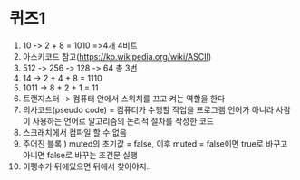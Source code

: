 # 퀴즈1

1. 10 -> 2 + 8 = 1010 =>4개 4비트
2. 아스키코드 참고(https://ko.wikipedia.org/wiki/ASCII)
3. 512 -> 256 -> 128 -> 64 총 3번
4. 14 -> 2 + 4 + 8 = 1110
5. 1011 -> 8 + 2 + 1 = 11
6. 트랜지스터 -> 컴퓨터 안에서 스위치를 끄고 켜는 역할을 한다
7. 의사코드(pseudo code) = 컴퓨터가 수행할 작업을 프로그램 언어가 아니라 사람이 사용하는 언어로 알고리즘의 논리적 절차를 작성한 코드
8. 스크래치에서 컴파일 할 수 없음
9. 주어진 블록 ) muted의 초기값 = false, 이후 muted = false이면 true로 바꾸고 아니면 false로 바꾸는 조건문 실행
10. 이펭수가 뒤에있으면 뒤에서 찾아야지..
